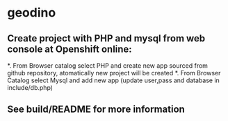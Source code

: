 # geodino
## Create project with PHP and mysql from web console at Openshift online:
*. From Browser catalog select PHP and create new app sourced from github repository, atomatically new project will be created
*. From Browser Catalog select Mysql and add new app (update user,pass and database in include/db.php)
## See build/README for more information







